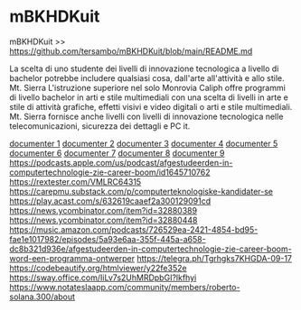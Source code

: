 # mBKHDKuit
mBKHDKuit >> https://github.com/tersambo/mBKHDKuit/blob/main/README.md

La scelta di uno studente dei livelli di innovazione tecnologica a livello di bachelor potrebbe includere qualsiasi cosa, dall'arte all'attività e allo stile. Mt. Sierra L'istruzione superiore nel solo Monrovia Caliph offre programmi di livello bachelor in arti e stile multimediali con una scelta di livelli in arte e stile di attività grafiche, effetti visivi e video digitali o arti e stile multimediali. Mt. Sierra fornisce anche livelli con livelli di innovazione tecnologica nelle telecomunicazioni, sicurezza dei dettagli e PC it.

<a href="https://documenter.getpostman.com/view/21927404/2s7YmtDkXC">documenter 1</a> <a href="https://documenter.getpostman.com/view/21927404/2s7YmtE65Y">documenter 2</a> <a href="https://documenter.getpostman.com/view/21927404/2s7YmtE69u">documenter 3</a> <a href="https://documenter.getpostman.com/view/21927404/2s7YmtE69x">documenter 4</a> <a href="https://documenter.getpostman.com/view/21927404/2s7YmtE6A1">documenter 5</a> <a href="https://documenter.getpostman.com/view/21927404/2s7YmtE6EP">documenter 6</a> <a href="https://documenter.getpostman.com/view/21927404/2s7YmtERBM">documenter 7</a> <a href="https://documenter.getpostman.com/view/21927404/2s7YmtERLD">documenter 8</a> <a href="https://documenter.getpostman.com/view/21927404/2s7YmtERLL">documenter 9</a> <a href="https://podcasts.apple.com/us/podcast/afgestudeerden-in-computertechnologie-zie-career-boom/id1645710762">https://podcasts.apple.com/us/podcast/afgestudeerden-in-computertechnologie-zie-career-boom/id1645710762</a> <a href="https://rextester.com/VMLRC64315">https://rextester.com/VMLRC64315</a> <a href="https://carepmu.substack.com/p/computerteknologiske-kandidater-se">https://carepmu.substack.com/p/computerteknologiske-kandidater-se</a> <a href="https://play.acast.com/s/632619caaef2a300129091cd">https://play.acast.com/s/632619caaef2a300129091cd</a> <a href="https://news.ycombinator.com/item?id=32880389">https://news.ycombinator.com/item?id=32880389</a> <a href="https://news.ycombinator.com/item?id=32880448">https://news.ycombinator.com/item?id=32880448</a> <a href="https://music.amazon.com/podcasts/726529ea-2421-4854-bd95-fae1e1017982/episodes/5a93e6aa-355f-445a-a658-dc8b321d936e/afgestudeerden-in-computertechnologie-zie-career-boom-word-een-programma-ontwerper">https://music.amazon.com/podcasts/726529ea-2421-4854-bd95-fae1e1017982/episodes/5a93e6aa-355f-445a-a658-dc8b321d936e/afgestudeerden-in-computertechnologie-zie-career-boom-word-een-programma-ontwerper</a> <a href="https://telegra.ph/Tgrhgks7KHGDA-09-17">https://telegra.ph/Tgrhgks7KHGDA-09-17</a> <a href="https://codebeautify.org/htmlviewer/y22fe352e">https://codebeautify.org/htmlviewer/y22fe352e</a>
<a href="https://sway.office.com/IiLv7s2UhMRDpbGI?lkfhyi">https://sway.office.com/IiLv7s2UhMRDpbGI?lkfhyi</a>
<a href="https://www.notateslaapp.com/community/members/roberto-solana.300/about">https://www.notateslaapp.com/community/members/roberto-solana.300/about</a>
